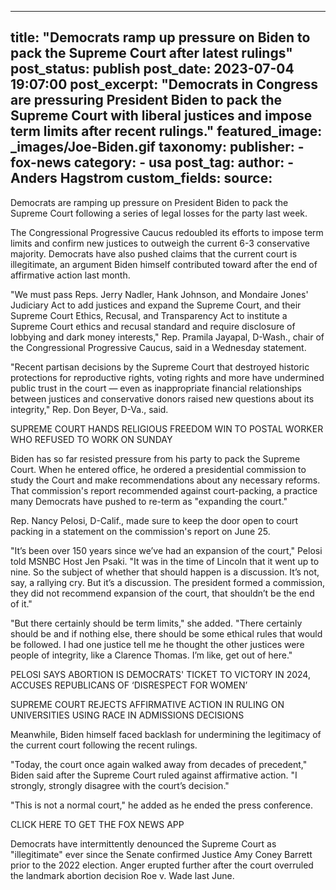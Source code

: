 
---
title: "Democrats ramp up pressure on Biden to pack the Supreme Court after latest rulings" 
post_status: publish
post_date: 2023-07-04 19:07:00 
post_excerpt: "Democrats in Congress are pressuring President Biden to pack the Supreme Court with liberal justices and impose term limits after recent rulings."
featured_image: _images/Joe-Biden.gif 
taxonomy:
    publisher:
        - fox-news
    category:
        - usa 
    post_tag:
    author:
        - Anders Hagstrom
custom_fields:
    source: 
---
Democrats are ramping up pressure on President Biden to pack the Supreme Court following a series of legal losses for the party last week.

The Congressional Progressive Caucus redoubled its efforts to impose term limits and confirm new justices to outweigh the current 6-3 conservative majority. Democrats have also pushed claims that the current court is illegitimate, an argument Biden himself contributed toward after the end of affirmative action last month.

&quot;We must pass Reps. Jerry Nadler, Hank Johnson, and Mondaire Jones&#39; Judiciary Act to add justices and expand the Supreme Court, and their Supreme Court Ethics, Recusal, and Transparency Act to institute a Supreme Court ethics and recusal standard and require disclosure of lobbying and dark money interests,&quot; Rep. Pramila Jayapal, D-Wash., chair of the Congressional Progressive Caucus, said in a Wednesday statement.

&quot;Recent partisan decisions by the Supreme Court that destroyed historic protections for reproductive rights, voting rights and more have undermined public trust in the court — even as inappropriate financial relationships between justices and conservative donors raised new questions about its integrity,&quot; Rep. Don Beyer, D-Va., said.

SUPREME COURT HANDS RELIGIOUS FREEDOM WIN TO POSTAL WORKER WHO REFUSED TO WORK ON SUNDAY

Biden has so far resisted pressure from his party to pack the Supreme Court. When he entered office, he ordered a presidential commission to study the Court and make recommendations about any necessary reforms. That commission&#39;s report recommended against court-packing, a practice many Democrats have pushed to re-term as &quot;expanding the court.&quot;

Rep. Nancy Pelosi, D-Calif., made sure to keep the door open to court packing in a statement on the commission&#39;s report on June 25.

&quot;It’s been over 150 years since we’ve had an expansion of the court,&quot; Pelosi told MSNBC Host Jen Psaki. &quot;It was in the time of Lincoln that it went up to nine. So the subject of whether that should happen is a discussion. It’s not, say, a rallying cry. But it’s a discussion. The president formed a commission, they did not recommend expansion of the court, that shouldn’t be the end of it.&quot;

&quot;But there certainly should be term limits,&quot; she added. &quot;There certainly should be and if nothing else, there should be some ethical rules that would be followed. I had one justice tell me he thought the other justices were people of integrity, like a Clarence Thomas. I’m like, get out of here.&quot;

PELOSI SAYS ABORTION IS DEMOCRATS&#39; TICKET TO VICTORY IN 2024, ACCUSES REPUBLICANS OF ‘DISRESPECT FOR WOMEN’

SUPREME COURT REJECTS AFFIRMATIVE ACTION IN RULING ON UNIVERSITIES USING RACE IN ADMISSIONS DECISIONS

Meanwhile, Biden himself faced backlash for undermining the legitimacy of the current court following the recent rulings.

&quot;Today, the court once again walked away from decades of precedent,&quot; Biden said after the Supreme Court ruled against affirmative action. &quot;I strongly, strongly disagree with the court’s decision.&quot;

&quot;This is not a normal court,&quot; he added as he ended the press conference.

CLICK HERE TO GET THE FOX NEWS APP

Democrats have intermittently denounced the Supreme Court as &quot;illegitimate&quot; ever since the Senate confirmed Justice Amy Coney Barrett prior to the 2022 election. Anger erupted further after the court overruled the landmark abortion decision Roe v. Wade last June. 